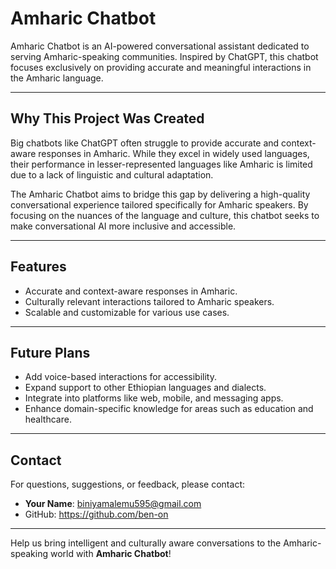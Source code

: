 # Amharic Chatbot

Amharic Chatbot is an AI-powered conversational assistant dedicated to serving Amharic-speaking communities. Inspired by ChatGPT, this chatbot focuses exclusively on providing accurate and meaningful interactions in the Amharic language.

---

## Why This Project Was Created

Big chatbots like ChatGPT often struggle to provide accurate and context-aware responses in Amharic. While they excel in widely used languages, their performance in lesser-represented languages like Amharic is limited due to a lack of linguistic and cultural adaptation.  

The Amharic Chatbot aims to bridge this gap by delivering a high-quality conversational experience tailored specifically for Amharic speakers. By focusing on the nuances of the language and culture, this chatbot seeks to make conversational AI more inclusive and accessible.

---

## Features

- Accurate and context-aware responses in Amharic.
- Culturally relevant interactions tailored to Amharic speakers.
- Scalable and customizable for various use cases.

---

## Future Plans

- Add voice-based interactions for accessibility.
- Expand support to other Ethiopian languages and dialects.
- Integrate into platforms like web, mobile, and messaging apps.
- Enhance domain-specific knowledge for areas such as education and healthcare.

---

## Contact

For questions, suggestions, or feedback, please contact:

- **Your Name**: biniyamalemu595@gmail.com
- GitHub: https://github.com/ben-on

---

Help us bring intelligent and culturally aware conversations to the Amharic-speaking world with **Amharic Chatbot**!

